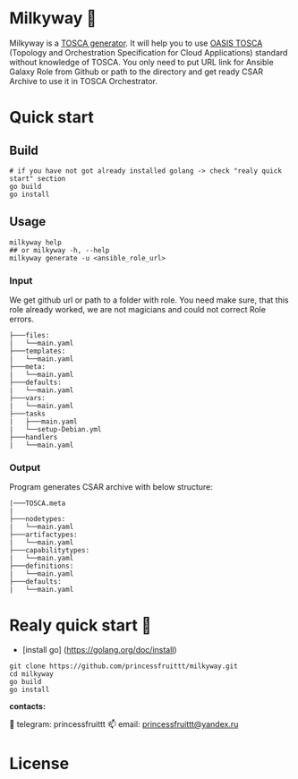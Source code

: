 # Milkyway :milky_way:
Milkyway is a [TOSCA generator](https://docs.oasis-open.org/tosca/TOSCA/v2.0/csd03/TOSCA-v2.0-csd03.html#_Toc56506778). It will help you to use [OASIS TOSCA](https://www.oasis-open.org/committees/tc_home.php?wg_abbrev=tosca) (Topology and Orchestration Specification for Cloud Applications) standard without knowledge of TOSCA.
You only need to put URL link for Ansible Galaxy Role from Github or path to the directory and get ready CSAR Archive to use it in TOSCA Orchestrator.
# Quick start 
## Build
```
# if you have not got already installed golang -> check "realy quick start" section
go build
go install
```
## Usage
```bigquery
milkyway help
## or milkyway -h, --help
milkyway generate -u <ansible_role_url>

```
### Input
We get github url or path to a folder with role. You need make sure, that this role already worked, we are not magicians and could not correct Role errors.
```
├───files:
|   └──main.yaml
├───templates:
|   └──main.yaml
├───meta:
|   └──main.yaml
├───defaults:
|   └──main.yaml
├───vars:
|   └──main.yaml
├───tasks
|   ├───main.yaml
|   └──setup-Debian.yml
├───handlers
|   └──main.yaml
```
### Output
Program generates CSAR archive with below structure:
```
|───TOSCA.meta
|
├───nodetypes:
|   └──main.yaml
├───artifactypes:
|   └──main.yaml
├───capabilitytypes:
|   └──main.yaml
├───definitions:
|   └──main.yaml
├───defaults:
|   └──main.yaml
```
# Realy quick start :stars:
* [install go] (https://golang.org/doc/install)
```
git clone https://github.com/princessfruittt/milkyway.git
cd milkyway
go build
go install
 ```
**contacts:**

:iphone: telegram: princessfruittt
:mailbox: email: princessfruittt@yandex.ru

# License